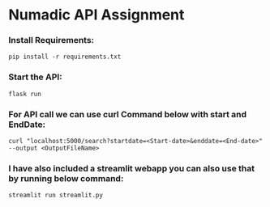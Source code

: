 # **Numadic API Assignment**

### **Install Requirements:**

`pip install -r requirements.txt`

### **Start the API:**
`flask run`

### For API call we can use curl Command below with start and EndDate:

`curl "localhost:5000/search?startdate=<Start-date>&enddate=<End-date>" --output <OutputFileName>`

### I have also included a streamlit webapp you can also use that by running below command:

`streamlit run streamlit.py`
